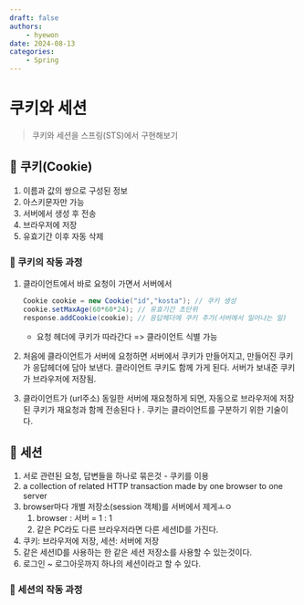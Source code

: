 ```yaml
---
draft: false
authors:
    - hyewon
date: 2024-08-13
categories:
    - Spring
---
```


# 쿠키와 세션

> 쿠키와 세션을 스프링(STS)에서 구현해보기

<!-- more -->

## 🍪 쿠키(Cookie)

1. 이름과 값의 쌍으로 구성된 정보
2. 아스키문자만 가능
3. 서버에서 생성 후 전송
4. 브라우저에 저장
5. 유효기간 이후 자동 삭제

### 📌 쿠키의 작동 과정

1. 클라이언트에서 바로 요청이 가면서 서버에서

    ```java
    Cookie cookie = new Cookie("id","kosta"); // 쿠키 생성
    cookie.setMaxAge(60*60*24); // 유효기간 초단위
    response.addCookie(cookie); // 응답헤더에 쿠키 추가(서버에서 일어나는 일)
    ```

    - 요청 헤더에 쿠키가 따라간다 => 클라이언트 식별 가능

2. 처음에 클라이언트가 서버에 요청하면 서버에서 쿠키가 만들어지고, 만들어진 쿠키가 응답헤더에 담아 보낸다. 클라이언트 쿠키도 함께 가게 된다. 서버가 보내준 쿠키가 브라우저에 저장됨.
3. 클라이언트가 (url주소) 동일한 서버에 재요청하게 되면, 자동으로 브라우저에 저장된 쿠키가 재요청과 함께 전송된다ㅏ. 쿠키는 클라이언트를 구분하기 위한 기술이다.

## 🍑 세션

1. 서로 관련된 요청, 답변들을 하나로 묶은것 - 쿠키를 이용
2. a collection of related HTTP transaction made by one browser to one server
3. browser마다 개별 저장소(session 객체)를 서버에서 제게ㅗㅇ
    1. browser : 서버 = 1 : 1
    2. 같은 PC라도 다른 브라우저라면 다른 세션ID를 가진다.
4. 쿠키: 브라우저에 저장, 세션: 서버에 저장
5. 같은 세션ID를 사용하는 한 같은 세션 저장소를 사용할 수 있는것이다.
6. 로그인 ~ 로그아웃까지 하나의 세션이라고 할 수 있다.

### 📌 세션의 작동 과정

